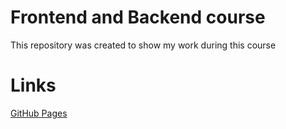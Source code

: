 # Frontend and Backend course

This repository was created to show my work during this course

# Links

[GitHub Pages](https://jeno7u.github.io/frontend-backend-course/)

